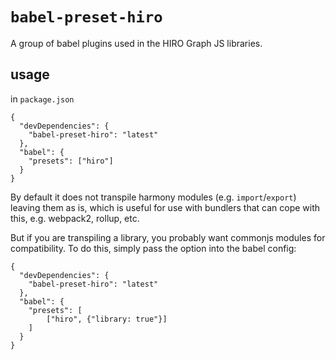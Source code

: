 # `babel-preset-hiro`

A group of babel plugins used in the HIRO Graph JS libraries.

## usage

in `package.json`

```
{
  "devDependencies": {
    "babel-preset-hiro": "latest"
  },
  "babel": {
    "presets": ["hiro"]
  }
}
```

By default it does not transpile harmony modules (e.g. `import`/`export`) leaving them as is, which is useful for use with bundlers that can cope with this, e.g. webpack2, rollup, etc.

But if you are transpiling a library, you probably want commonjs modules for compatibility. To do this, simply pass the option into the babel config:

```
{
  "devDependencies": {
    "babel-preset-hiro": "latest"
  },
  "babel": {
    "presets": [
        ["hiro", {"library: true"}]
    ]
  }
}
```
